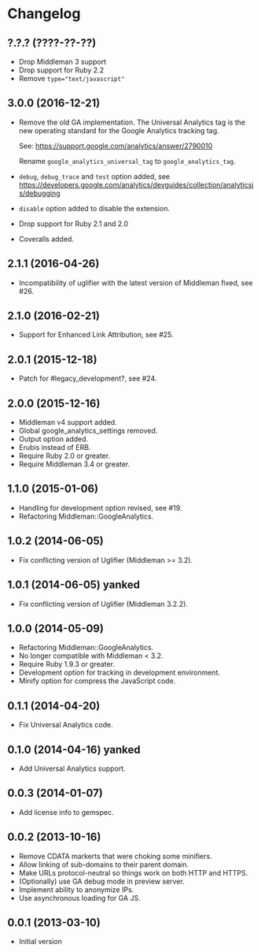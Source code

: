 # Changelog

## ?.?.? (????-??-??)

* Drop Middleman 3 support
* Drop support for Ruby 2.2
* Remove `type="text/javascript"`

## 3.0.0 (2016-12-21)

* Remove the old GA implementation. The Universal Analytics tag is the new
  operating standard for the Google Analytics tracking tag.

  See: https://support.google.com/analytics/answer/2790010

  Rename `google_analytics_universal_tag` to `google_analytics_tag`.
* `debug`, `debug_trace` and `test` option added, see https://developers.google.com/analytics/devguides/collection/analyticsjs/debugging
* `disable` option added to disable the extension.
* Drop support for Ruby 2.1 and 2.0
* Coveralls added.

## 2.1.1 (2016-04-26)

* Incompatibility of uglifier with the latest version of Middleman fixed, see #26.

## 2.1.0 (2016-02-21)

* Support for Enhanced Link Attribution, see #25.

## 2.0.1 (2015-12-18)

* Patch for #legacy_development?, see #24.

## 2.0.0 (2015-12-16)

* Middleman v4 support added.
* Global google_analytics_settings removed.
* Output option added.
* Erubis instead of ERB.
* Require Ruby 2.0 or greater.
* Require Middleman 3.4 or greater.

## 1.1.0 (2015-01-06)

* Handling for development option revised, see #19.
* Refactoring Middleman::GoogleAnalytics.

## 1.0.2 (2014-06-05)

* Fix conflicting version of Uglifier (Middleman >= 3.2).

## 1.0.1 (2014-06-05) yanked

* Fix conflicting version of Uglifier (Middleman 3.2.2).

## 1.0.0 (2014-05-09)

* Refactoring Middleman::GoogleAnalytics.
* No longer compatible with Middleman < 3.2.
* Require Ruby 1.9.3 or greater.
* Development option for tracking in development environment.
* Minify option for compress the JavaScript code.

## 0.1.1 (2014-04-20)

* Fix Universal Analytics code.

## 0.1.0 (2014-04-16) yanked

* Add Universal Analytics support.

## 0.0.3 (2014-01-07)

* Add license info to gemspec.

## 0.0.2 (2013-10-16)

* Remove CDATA markerts that were choking some minifiers.
* Allow linking of sub-domains to their parent domain.
* Make URLs protocol-neutral so things work on both HTTP and HTTPS.
* (Optionally) use GA debug mode in preview server.
* Implement ability to anonymize IPs.
* Use asynchronous loading for GA JS.

## 0.0.1 (2013-03-10)

* Initial version

